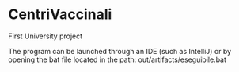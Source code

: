 # CentriVaccinali
First University project

The program can be launched through an IDE (such as IntelliJ) or by opening the bat file located in the path: out/artifacts/eseguibile.bat
